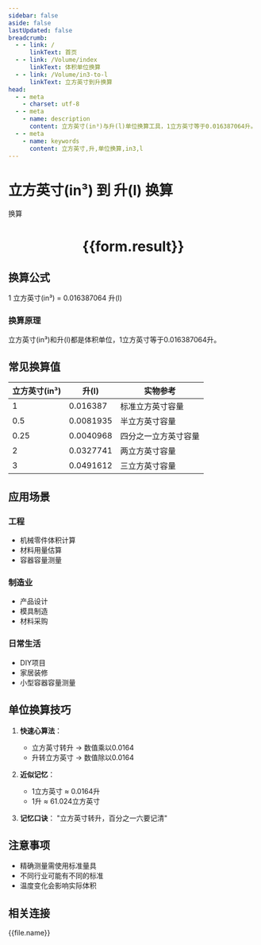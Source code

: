 ```yaml
---
sidebar: false
aside: false
lastUpdated: false
breadcrumb:
  - - link: /
      linkText: 首页
  - - link: /Volume/index
      linkText: 体积单位换算
  - - link: /Volume/in3-to-l
      linkText: 立方英寸到升换算
head:
  - - meta
    - charset: utf-8
  - - meta
    - name: description
      content: 立方英寸(in³)与升(l)单位换算工具，1立方英寸等于0.016387064升。
  - - meta
    - name: keywords
      content: 立方英寸,升,单位换算,in3,l
---
```


# 立方英寸(in³) 到 升(l) 换算

<script setup>
import { onMounted, reactive, inject ,ref  } from 'vue'
import { NButton,NForm ,NFormItem,NInput,NInputNumber,NSelect,NCard,useMessage ,NGrid ,NGi } from 'naive-ui'
import { defineClientComponent } from 'vitepress'
import { Volume } from '../files';

const convert = inject('convert')
const formRef = ref(null);
const rules = {
  number:{
    required: true,
    type: 'number',
    trigger: "blur"
  }
}
const form = reactive({
  number:null,
  result:'',
  title:'立方英寸(in³)到升(l)换算'
})

const convertHandler = (e) => {
  e.preventDefault();
  formRef.value?.validate((errors)=>{
    if (!errors) {
      form.result = `${form.number} in³ = ${convert(form.number).from('in3').to('l')} l`
    }
  })
}
</script>

<n-form size="large" :model="form" ref='formRef' :rules="rules">
  <n-form-item label="数值" path="number">
    <n-input-number size="large" style="width:100%" :min="0" v-model:value="form.number" placeholder="请输入立方英寸数值" />
  </n-form-item>
  <n-form-item>
    <n-button type="info" style="width:100%" @click="convertHandler">换算</n-button>
  </n-form-item>
</n-form>
<n-card embedded :bordered="false" hoverable>
  <div style="text-align:center">
    <h1>{{form.result}}</h1>
  </div>
</n-card>

## 换算公式
1 立方英寸(in³) = 0.016387064 升(l)

### 换算原理
立方英寸(in³)和升(l)都是体积单位，1立方英寸等于0.016387064升。

## 常见换算值
| 立方英寸(in³) | 升(l)      | 实物参考                 |
|--------------|-----------|--------------------------|
| 1            | 0.016387  | 标准立方英寸容量          |
| 0.5          | 0.0081935 | 半立方英寸容量            |
| 0.25         | 0.0040968 | 四分之一立方英寸容量      |
| 2            | 0.0327741 | 两立方英寸容量            |
| 3            | 0.0491612 | 三立方英寸容量            |

## 应用场景
### 工程
- 机械零件体积计算
- 材料用量估算
- 容器容量测量

### 制造业
- 产品设计
- 模具制造
- 材料采购

### 日常生活
- DIY项目
- 家居装修
- 小型容器容量测量

## 单位换算技巧
1. **快速心算法**：
   - 立方英寸转升 → 数值乘以0.0164
   - 升转立方英寸 → 数值除以0.0164

2. **近似记忆**：
   - 1立方英寸 ≈ 0.0164升
   - 1升 ≈ 61.024立方英寸

3. **记忆口诀**：
   "立方英寸转升，百分之一六要记清"

## 注意事项
- 精确测量需使用标准量具
- 不同行业可能有不同的标准
- 温度变化会影响实际体积

## 相关连接
<n-grid x-gap="12" :cols="2">
  <n-gi v-for="(file, index) in Volume" :key="index">
    <n-button
      text
      tag="a"
      :href="file.path"
      type="info"
    >
      {{file.name}}
    </n-button>
  </n-gi>
</n-grid>